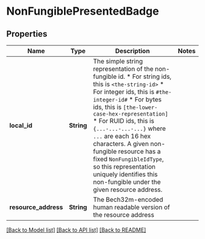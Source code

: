 # NonFungiblePresentedBadge

## Properties

Name | Type | Description | Notes
------------ | ------------- | ------------- | -------------
**local_id** | **String** | The simple string representation of the non-fungible id. * For string ids, this is `<the-string-id>` * For integer ids, this is `#the-integer-id#` * For bytes ids, this is `[the-lower-case-hex-representation]` * For RUID ids, this is `{...-...-...-...}` where `...` are each 16 hex characters. A given non-fungible resource has a fixed `NonFungibleIdType`, so this representation uniquely identifies this non-fungible under the given resource address.  | 
**resource_address** | **String** | The Bech32m-encoded human readable version of the resource address | 

[[Back to Model list]](../README.md#documentation-for-models) [[Back to API list]](../README.md#documentation-for-api-endpoints) [[Back to README]](../README.md)


